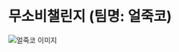 # 무소비챌린지 (팀명: 얼죽코)
![얼죽코 이미지](https://user-images.githubusercontent.com/104603151/189060888-a338751e-5544-440b-9a69-746ae18539c4.png)

